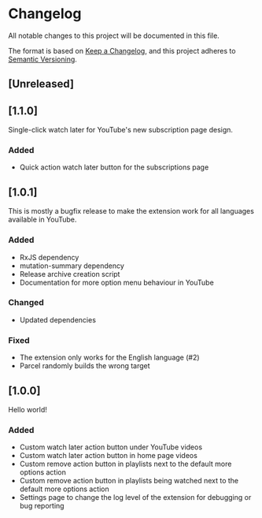 # Changelog

All notable changes to this project will be documented in this file.

The format is based on [Keep a Changelog](https://keepachangelog.com/en/1.0.0/),
and this project adheres
to [Semantic Versioning](https://semver.org/spec/v2.0.0.html).

## [Unreleased]

## [1.1.0]

Single-click watch later for YouTube's new subscription page design.

### Added

- Quick action watch later button for the subscriptions page

## [1.0.1]

This is mostly a bugfix release to make the extension work for all languages
available in YouTube.

### Added

- RxJS dependency
- mutation-summary dependency
- Release archive creation script
- Documentation for more option menu behaviour in YouTube

### Changed

- Updated dependencies

### Fixed

- The extension only works for the English language (#2)
- Parcel randomly builds the wrong target

## [1.0.0]

Hello world!

### Added

- Custom watch later action button under YouTube videos
- Custom watch later action button in home page videos
- Custom remove action button in playlists next to the default more options
  action
- Custom remove action button in playlists being watched next to the default
  more options action
- Settings page to change the log level of the extension for debugging or
  bug reporting
